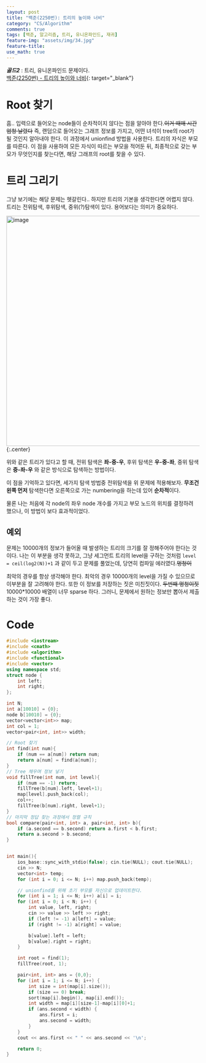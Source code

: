 ```yaml
---
layout: post
title: "백준(2250번): 트리의 높이와 너비"
category: "CS/Algorithm"
comments: true
tags: [백준, 알고리즘, 트리, 유니온파인드, 재귀]
feature-img: "assets/img/34.jpg"
feature-title:
use_math: true
---
```


**_골드2_** : 트리, 유니온파인드 문제이다.  
[백준(2250번) - 트리의 높이와 너비](https://www.acmicpc.net/problem/2250){: target="\_blank"}

# Root 찾기

흠.. 입력으로 들어오는 node들이 순차적이지 않다는 점을 알아야 한다.~~이거 때매 시간 엄청 날렸다~~ 즉, 랜덤으로 들어오는 그래프 정보를 가지고, 어떤 녀석이 tree의 root가 될 것인지 알아내야 한다. 이 과정에서 unionfind 방법을 사용한다. 트리의 자식은 부모를 따른다. 이 점을 사용하여 모든 자식이 따르는 부모을 적어둔 뒤, 최종적으로 갖는 부모가 무엇인지를 찾는다면, 해당 그래프의 root를 찾을 수 있다.

# 트리 그리기

그냥 보기에는 해당 문제는 헷갈린다.. 하지만 트리의 기본을 생각한다면 어렵지 않다. 트리는 전위탐색, 후위탐색, 중위(?)탐색이 있다. 용어보다는 의미가 중요하다.

<img width="600" alt="image" src="https://user-images.githubusercontent.com/37871541/79040510-f5eef800-7c23-11ea-9c6d-bf4b85e6e2ec.png">{:.center}

위와 같은 트리가 있다고 할 때, 전위 탐색은 **좌-중-우**, 후위 탐색은 **우-중-좌**, 중위 탐색은 **중-좌-우** 와 같은 방식으로 탐색하는 방법이다.

이 점을 기억하고 있다면, 세가지 탐색 방법중 전위탐색을 위 문제에 적용해보자. **무조건 왼쪽 먼저** 탐색한다면 오른쪽으로 가는 numbering을 하는데 있어 **순차적**이다.

물론 나는 처음에 각 node의 좌우 node 개수를 가지고 부모 노드의 위치를 결정하려 했으나, 이 방법이 보다 효과적이었다.

## 예외

문제는 10000개의 정보가 들어올 때 발생하는 트리의 크기를 잘 정해주어야 한다는 것이다. 나는 이 부분을 생각 못하고, 그냥 세그먼트 트리의 level을 구하는 것처럼 `level = ceil(log2(N))+1` 과 같이 두고 문제를 풀었는데, 당연히 컴파일 에러였다.~~멍청이~~

최악의 경우를 항상 생각해야 한다. 최악의 경우 10000개의 level을 가질 수 있으므로 이부분을 잘 고려해야 한다. 또한 이 정보를 저장하는 짓은 미친짓이다. ~~두번째 멍청이짓~~ 10000\*10000 배열이 너무 sparse 하다. 그러니, 문제에서 원하는 정보만 뽑아서 제출하는 것이 가장 좋다.

# Code

```c++
#include <iostream>
#include <cmath>
#include <algorithm>
#include <functional>
#include <vector>
using namespace std;
struct node {
    int left;
    int right;
};

int N;
int a[10010] = {0};
node b[10010] = {0};
vector<vector<int>> map;
int col = 1;
vector<pair<int, int>> width;

// Root 찾기
int find(int num){
    if (num == a[num]) return num;
    return a[num] = find(a[num]);
}
// Tree 채우며 정보 넣기
void fillTree(int num, int level){
    if (num == -1) return;
    fillTree(b[num].left, level+1);
    map[level].push_back(col);
    col++;
    fillTree(b[num].right, level+1);
}
// 마지막 정답 찾는 과정에서 정렬 규칙
bool compare(pair<int, int> a, pair<int, int> b){
    if (a.second == b.second) return a.first < b.first;
    return a.second > b.second;
}


int main(){
    ios_base::sync_with_stdio(false); cin.tie(NULL); cout.tie(NULL);
    cin >> N;
    vector<int> temp;
    for (int i = 0; i <= N; i++) map.push_back(temp);

    // unionfind를 위해 초기 부모를 자신으로 업데이트한다.
    for (int i = 1; i <= N; i++) a[i] = i;
    for (int i = 0; i < N; i++) {
        int value, left, right;
        cin >> value >> left >> right;
        if (left != -1) a[left] = value;
        if (right != -1) a[right] = value;

        b[value].left = left;
        b[value].right = right;
    }

    int root = find(1);
    fillTree(root, 1);

    pair<int, int> ans = {0,0};
    for (int i = 1; i <= N; i++) {
        int size = int(map[i].size());
        if (size == 0) break;
        sort(map[i].begin(), map[i].end());
        int width = map[i][size-1]-map[i][0]+1;
        if (ans.second < width) {
            ans.first = i;
            ans.second = width;
        }
    }
    cout << ans.first << " " << ans.second << '\n';

    return 0;
}
```
